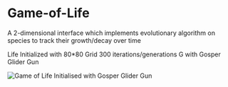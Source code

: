 # Game-of-Life
A 2-dimensional interface which implements evolutionary algorithm on species to track their growth/decay over time

Life Initialized with 80*80 Grid 300 iterations/generations G with Gosper Glider Gun

![Game of Life Initialised with Gosper Glider Gun](https://upload.wikimedia.org/wikipedia/commons/e/e0/Game_of_life_glider_gun.svg)
